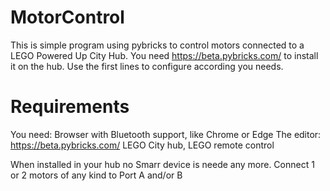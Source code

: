 # MotorControl

This is simple program using pybricks to control motors connected to a LEGO Powered Up City Hub.
You need https://beta.pybricks.com/ to install it on the hub.
Use the first lines to configure according you needs.

# Requirements
You need:
Browser with Bluetooth support, like Chrome or Edge
The editor:  https://beta.pybricks.com/ 
LEGO City hub, LEGO remote control

When installed in your hub no Smarr device is neede any more.
Connect 1 or 2 motors of any kind to Port A and/or B



